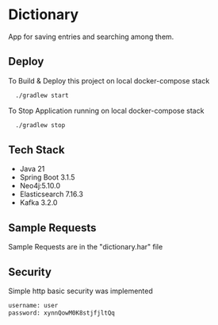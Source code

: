 
# Dictionary

App for saving entries and searching among them.




## Deploy

To Build & Deploy this project on local docker-compose stack

```bash
  ./gradlew start
```

To Stop Application running on local docker-compose stack 
```bash
  ./gradlew stop
```

## Tech Stack

- Java 21
- Spring Boot 3.1.5
- Neo4j:5.10.0
- Elasticsearch 7.16.3
- Kafka 3.2.0

## Sample Requests

Sample Requests are in the "dictionary.har" file

## Security

Simple http basic security was implemented
```bash
username: user
password: xynnQowM0K8stjfjltQq
```

  